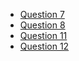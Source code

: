 -   [Question 7](../Chapter_11/11.7/main.c)
-   [Question 8](../Chapter_11/11.8/main.c)
-   [Question 11](../Chapter_11/11.11/main.c)
-   [Question 12](../Chapter_11/11.12/main.c)